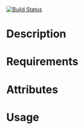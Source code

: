 [![Build Status](https://travis-ci.org/jhx/cookbook-passenger.png?branch=master)](https://travis-ci.org/jhx/cookbook-passenger)

Description
===========

Requirements
============

Attributes
==========

Usage
=====

